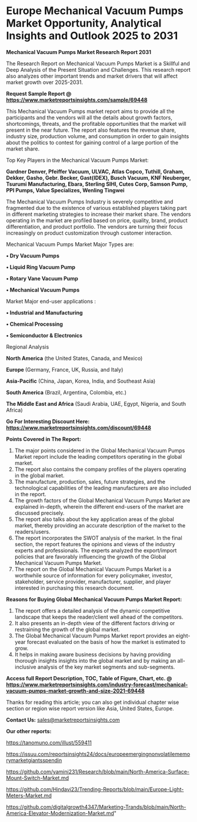 # Europe Mechanical Vacuum Pumps Market Opportunity, Analytical Insights and Outlook 2025 to 2031

<strong>Mechanical Vacuum Pumps Market Research Report 2031</strong>

The Research Report on Mechanical Vacuum Pumps Market is a Skillful and Deep Analysis of the Present Situation and Challenges. This research report also analyzes other important trends and market drivers that will affect market growth over 2025-2031.

<strong>Request Sample Report @ <a href=https://www.marketreportsinsights.com/sample/69448>https://www.marketreportsinsights.com/sample/69448</a></strong>

This Mechanical Vacuum Pumps market report aims to provide all the participants and the vendors will all the details about growth factors, shortcomings, threats, and the profitable opportunities that the market will present in the near future. The report also features the revenue share, industry size, production volume, and consumption in order to gain insights about the politics to contest for gaining control of a large portion of the market share.

Top Key Players in the Mechanical Vacuum Pumps Market:

<strong>Gardner Denver, Pfeiffer Vacuum, ULVAC, Atlas Copco, Tuthill, Graham, Dekker, Gasho, Gebr. Becker, Gast(IDEX), Busch Vacuum, KNF Neuberger, Tsurumi Manufacturing, Ebara, Sterling SIHI, Cutes Corp, Samson Pump, PPI Pumps, Value Specializes, Wenling Tingwei</strong>

The Mechanical Vacuum Pumps Industry is severely competitive and fragmented due to the existence of various established players taking part in different marketing strategies to increase their market share. The vendors operating in the market are profiled based on price, quality, brand, product differentiation, and product portfolio. The vendors are turning their focus increasingly on product customization through customer interaction.

Mechanical Vacuum Pumps Market Major Types are:

<strong>• Dry Vacuum Pumps

• Liquid Ring Vacuum Pump

• Rotary Vane Vacuum Pump

• Mechanical Vacuum Pumps</strong>

Market Major end-user applications :

<strong>• Industrial and Manufacturing

• Chemical Processing

• Semiconductor & Electronics</strong>

Regional Analysis

</u><strong><b>North America</b></strong> (the United States, Canada, and Mexico)

<strong><b>Europe </b></strong>(Germany, France, UK, Russia, and Italy)

<strong><b>Asia-Pacific</b></strong> (China, Japan, Korea, India, and Southeast Asia)

<strong><b>South America</b></strong> (Brazil, Argentina, Colombia, etc.)

<strong><b>The Middle East and Africa</b></strong> (Saudi Arabia, UAE, Egypt, Nigeria, and South Africa)

<strong>Go For Interesting Discount Here: <a href=https://www.marketreportsinsights.com/discount/69448>https://www.marketreportsinsights.com/discount/69448</a></strong>

<strong>Points Covered in The Report:</strong>
<ol>
  <li>The major points considered in the Global Mechanical Vacuum Pumps Market report include the leading competitors operating in the global market.</li>
  <li>The report also contains the company profiles of the players operating in the global market.</li>
  <li>The manufacture, production, sales, future strategies, and the technological capabilities of the leading manufacturers are also included in the report.</li>
  <li>The growth factors of the Global Mechanical Vacuum Pumps Market are explained in-depth, wherein the different end-users of the market are discussed precisely.</li>
  <li>The report also talks about the key application areas of the global market, thereby providing an accurate description of the market to the readers/users.</li>
  <li>The report incorporates the SWOT analysis of the market. In the final section, the report features the opinions and views of the industry experts and professionals. The experts analyzed the export/import policies that are favorably influencing the growth of the Global Mechanical Vacuum Pumps Market.</li>
  <li>The report on the Global Mechanical Vacuum Pumps Market is a worthwhile source of information for every policymaker, investor, stakeholder, service provider, manufacturer, supplier, and player interested in purchasing this research document.</li>
</ol>
<strong>Reasons for Buying Global Mechanical Vacuum Pumps Market Report:</strong>

<ol>
  <li>The report offers a detailed analysis of the dynamic competitive landscape that keeps the reader/client well ahead of the competitors.</li>
  <li>It also presents an in-depth view of the different factors driving or restraining the growth of the global market.</li>
  <li>The Global Mechanical Vacuum Pumps Market report provides an eight-year forecast evaluated on the basis of how the market is estimated to grow.</li>
  <li>It helps in making aware business decisions by having providing thorough insights insights into the global market and by making an all-inclusive analysis of the key market segments and sub-segments.</li>
</ol>
<strong>Access full Report Description, TOC, Table of Figure, Chart, etc. @ <a href=https://www.marketreportsinsights.com/industry-forecast/mechanical-vacuum-pumps-market-growth-and-size-2021-69448>https://www.marketreportsinsights.com/industry-forecast/mechanical-vacuum-pumps-market-growth-and-size-2021-69448</a></strong>


Thanks for reading this article; you can also get individual chapter wise section or region wise report version like Asia, United States, Europe.

<strong>Contact Us:</strong>
sales@marketreportsinsights.com

<strong>Our other reports:</strong>

<a href=https://tanomuno.com/illust/559411>https://tanomuno.com/illust/559411</a>

<a href=https://issuu.com/reportsinsights24/docs/europeemergingnonvolatilememorymarketgiantsspendin>https://issuu.com/reportsinsights24/docs/europeemergingnonvolatilememorymarketgiantsspendin</a>

<a href=https://github.com/yamini231/Research/blob/main/North-America-Surface-Mount-Switch-Market.md>https://github.com/yamini231/Research/blob/main/North-America-Surface-Mount-Switch-Market.md</a>

<a href=https://github.com/Hindavi23/Trending-Reports/blob/main/Europe-Light-Meters-Market.md>https://github.com/Hindavi23/Trending-Reports/blob/main/Europe-Light-Meters-Market.md</a>

<a href=https://github.com/digitalgrowth4347/Marketing-Trands/blob/main/North-America-Elevator-Modernization-Market.md>https://github.com/digitalgrowth4347/Marketing-Trands/blob/main/North-America-Elevator-Modernization-Market.md</a>"

